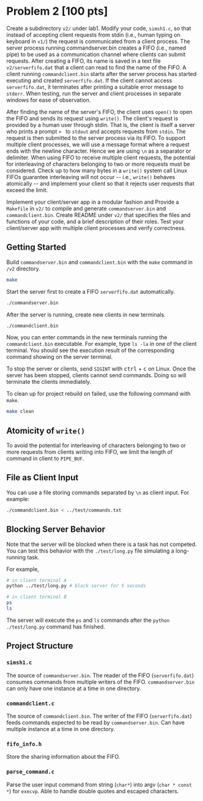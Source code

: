 # Problem 2 [100 pts]

Create a subdirectory `v2/` under lab1. Modify your code, `simsh1.c`, so that
instead of accepting client requests from stdin (i.e., human typing on keyboard
in `v1/`) the request is communicated from a client process. The server process
running commandserver.bin creates a FIFO (i.e., named pipe) to be used as a
communication channel where clients can submit requests. After creating a FIFO,
its name is saved in a text file `v2/serverfifo.dat` that a client can read to
find the name of the FIFO. A client running `commandclient.bin` starts after the
server process has started executing and created `serverfifo.dat`. If the client
cannot access `serverfifo.dat`, it terminates after printing a suitable error
message to `stderr`. When testing, run the server and client processes in
separate windows for ease of observation.

After finding the name of the server's FIFO, the client uses `open()` to open
the FIFO and sends its request using `write()`. The client's request is provided
by a human user through stdin. That is, the client is itself a server who prints
a prompt `> ` to `stdout` and accepts requests from `stdin`. The request is then
submitted to the server process via its FIFO. To support multiple client
processes, we will use a message format where a request ends with the newline
character. Hence we are using `\n` as a separator or delimiter. When using FIFO
to receive multiple client requests, the potential for interleaving of
characters belonging to two or more requests must be considered. Check up to how
many bytes in a `write()` system call Linux FIFOs guarantee interleaving will
not occur -- i.e., `write()` behaves atomically -- and implement your client so
that it rejects user requests that exceed the limit.

Implement your client/server app in a modular fashion and Provide a `Makefile`
in `v2/` to compile and generate `commandserver.bin` and `commandclient.bin`.
Create README under `v2/` that specifies the files and functions of your code,
and a brief description of their roles. Test your client/server app with
multiple client processes and verify correctness.

## Getting Started

Build `commandserver.bin` and `commandclient.bin` with the `make` command in
`/v2` directory.

```sh
make
```

Start the server first to create a FIFO `serverfifo.dat` automatically.

```sh
./commandserver.bin
```

After the server is running, create new clients in new terminals.

```sh
./commandclient.bin
```

Now, you can enter commands in the new terminals running the `commandclient.bin`
executable. For example, type `ls -la` in one of the client terminal. You should
see the execution result of the corresponding command showing on the server
terminal.

To stop the server or clients, send `SIGINT` with <kbd>ctrl</kbd> + <kbd>c</kbd>
on Linux. Once the server has been stopped, clients cannot send commands. Doing
so will terminate the clients immediately.

To clean up for project rebuild on failed, use the following command with
`make`.

```sh
make clean
```

## Atomicity of `write()`

To avoid the potential for interleaving of characters belonging to two or more
requests from clients writing into FIFO, we limit the length of command in
client to `PIPE_BUF`.

## File as Client Input

You can use a file storing commands separated by `\n` as client input. For
example:

```sh
./commandclient.bin < ../test/commands.txt
```

## Blocking Server Behavior

Note that the server will be blocked when there is a task has not competed. You
can test this behavior with the `./test/long.py` file simulating a long-running
task.

For example,

```sh
# in client terminal A
python ../test/long.py # block server for 5 seconds
```

```sh
# in client terminal B
ps
ls
```

The server will execute the `ps` and `ls` commands after the
`python ./test/long.py` command has finished.

## Project Structure

### `simsh1.c`

The source of `commandserver.bin`. The reader of the FIFO (`serverfifo.dat`)
consumes commands from multiple writers of the FIFO. `commandserver.bin` can
only have one instance at a time in one directory.

### `commandclient.c`

The source of `commandclient.bin`. The writer of the FIFO (`serverfifo.dat`)
feeds commands expected to be read by `commandserver.bin`. Can have multiple
instance at a time in one directory.

### `fifo_info.h`

Store the sharing information about the FIFO.

### `parse_command.c`

Parse the user input command from string (`char*`) into argv (`char * const *`)
for `execvp`. Able to handle double quotes and escaped characters.
